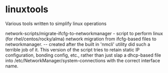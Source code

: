 # linuxtools
Various tools written to simplify linux operations

network-scripts/migrate-ifcfg-to-networkmanager - script to perform linux (for rhel/centos/rocky/alma) network migration from ifcfg-based files to networkmanager.
-- created after the built in 'nmcli' utility did such a terrible job of it.  This version of the script tries to retain static IP configuration, bonding config, etc., rather than just slap a dhcp-based file into /etc/NetworkManager/system-connections with the correct interface name. 

